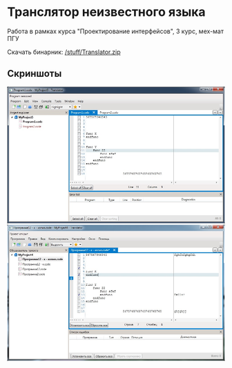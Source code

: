 # Транслятор неизвестного языка

Работа в рамках курса "Проектирование интерфейсов", 3 курс, мех-мат ПГУ

Скачать бинарник: [/stuff/Translator.zip](/raw/stuff/Translator.zip?raw)


## Скриншоты

![Screen1](/stuff/Screen1.jpg)
![Screen2](/stuff/Screen2.jpg)
